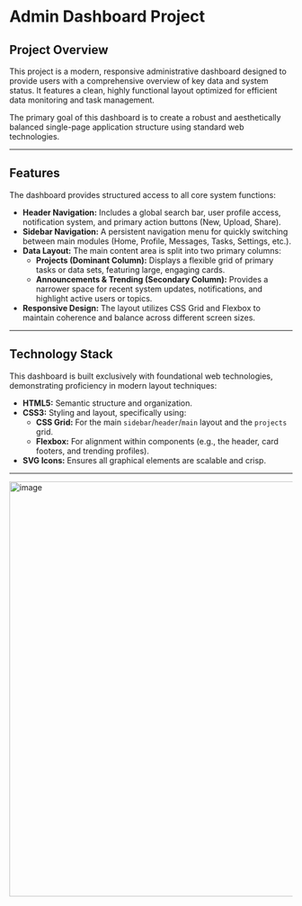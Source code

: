 # Admin Dashboard Project

## Project Overview

This project is a modern, responsive administrative dashboard designed to provide users with a comprehensive overview of key data and system status. It features a clean, highly functional layout optimized for efficient data monitoring and task management.

The primary goal of this dashboard is to create a robust and aesthetically balanced single-page application structure using standard web technologies.

---

## Features

The dashboard provides structured access to all core system functions:

* **Header Navigation:** Includes a global search bar, user profile access, notification system, and primary action buttons (New, Upload, Share).
* **Sidebar Navigation:** A persistent navigation menu for quickly switching between main modules (Home, Profile, Messages, Tasks, Settings, etc.).
* **Data Layout:** The main content area is split into two primary columns:
    * **Projects (Dominant Column):** Displays a flexible grid of primary tasks or data sets, featuring large, engaging cards.
    * **Announcements & Trending (Secondary Column):** Provides a narrower space for recent system updates, notifications, and highlight active users or topics.
* **Responsive Design:** The layout utilizes CSS Grid and Flexbox to maintain coherence and balance across different screen sizes.

---

## Technology Stack

This dashboard is built exclusively with foundational web technologies, demonstrating proficiency in modern layout techniques:

* **HTML5:** Semantic structure and organization.
* **CSS3:** Styling and layout, specifically using:
    * **CSS Grid:** For the main `sidebar`/`header`/`main` layout and the `projects` grid.
    * **Flexbox:** For alignment within components (e.g., the header, card footers, and trending profiles).
* **SVG Icons:** Ensures all graphical elements are scalable and crisp.

---

<img width="1440" height="738" alt="image" src="https://github.com/user-attachments/assets/7427e60c-7b98-44ea-9fb4-306737f7b08c" />
